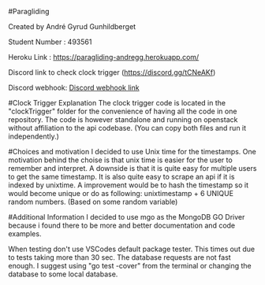 #Paragliding

Created by André Gyrud Gunhildberget

Student Number : 493561

Heroku Link : https://paragliding-andregg.herokuapp.com/

Discord link to check clock trigger (https://discord.gg/tCNeAKf)

Discord webhook: [Discord webhook link](https://discordapp.com/api/webhooks/506067534336753664/vrUY-fQ6A-dkRiIgR8SxV0-78HsC1ttVa2fQi0iD2ezyLuZo1lHoiD6tSsXa-_U2NpL9)

#Clock Trigger Explanation
The clock trigger code is located in the "clockTrigger" folder for the convenience of having all the code in one repository. The code is however standalone and running on openstack without affiliation to the api codebase. (You can copy both files and run it independently.)

#Choices and motivation
I decided to use Unix time for the timestamps. One motivation behind the choise is that unix time is easier for the user to remember and interpret. A downside is that it is quite easy for multiple users to get the same timestamp. It is also quite easy to scrape an api if it is indexed by unixtime. A improvement would be to hash the timestamp so it would become unique or do as following: unixtimestamp + 6 UNIQUE random numbers. (Based on some random variable)

#Additional Information
I decided to use mgo as the MongoDB GO Driver because i found there to be more and better documentation and code examples. 

When testing don't use VSCodes default package tester. This times out due to tests taking more than 30 sec. The database requests are not fast enough. I suggest using "go test -cover" from the terminal or changing the database to some local database.
